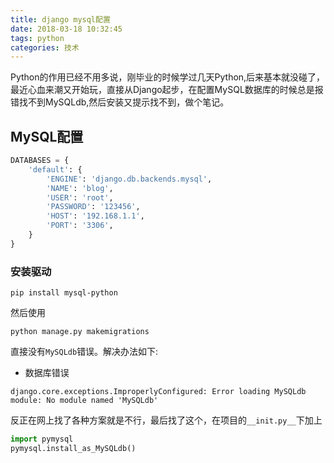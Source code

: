 ```yaml
---
title: django mysql配置
date: 2018-03-18 10:32:45
tags: python
categories: 技术
---
```


Python的作用已经不用多说，刚毕业的时候学过几天Python,后来基本就没碰了，最近心血来潮又开始玩，直接从Django起步，在配置MySQL数据库的时候总是报错找不到MySQLdb,然后安装又提示找不到，做个笔记。

<!--more-->

## MySQL配置

```python
DATABASES = {
    'default': {
        'ENGINE': 'django.db.backends.mysql',
        'NAME': 'blog',  
        'USER': 'root',  
        'PASSWORD': '123456',  
        'HOST': '192.168.1.1',  
        'PORT': '3306',  
    }
}
```



### 安装驱动

```shell
pip install mysql-python
```

然后使用

```shell
python manage.py makemigrations
```

直接没有`MySQLdb`错误。解决办法如下:

- 数据库错误

```
django.core.exceptions.ImproperlyConfigured: Error loading MySQLdb module: No module named 'MySQLdb'
```

反正在网上找了各种方案就是不行，最后找了这个，在项目的`__init.py__`下加上

```python
import pymysql
pymysql.install_as_MySQLdb()
```

